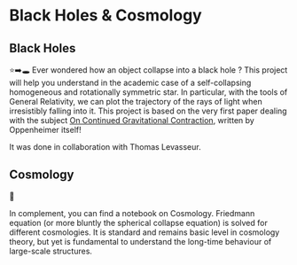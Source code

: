 # Black Holes & Cosmology

## Black Holes

⭐➡️🕳️
Ever wondered how an object collapse into a black hole ? This project will help you understand in the academic case of a 
self-collapsing homogeneous and rotationally symmetric star. In particular, with the tools of General Relativity, we can plot 
the trajectory of the rays of light when irresistibly falling into it.
This project is based on the very first paper dealing with the subject 
[On Continued Gravitational Contraction](http://www.weylmann.com/oppenheimer2.pdf), written by Oppenheimer itself!

It was done in collaboration with Thomas Levasseur.

## Cosmology

🌌

In complement, you can find a notebook on Cosmology. Friedmann equation (or more bluntly the spherical collapse equation)
is solved for different cosmologies. It is standard and remains basic level in cosmology theory, but yet is fundamental to understand 
the long-time behaviour of large-scale structures.